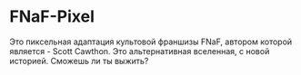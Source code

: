 # FNaF-Pixel
Это пиксельная адаптация культовой франшизы FNaF, автором которой является - Scott Cawthon. Это альтернативная вселенная, с новой историей. Сможешь ли ты выжить?
